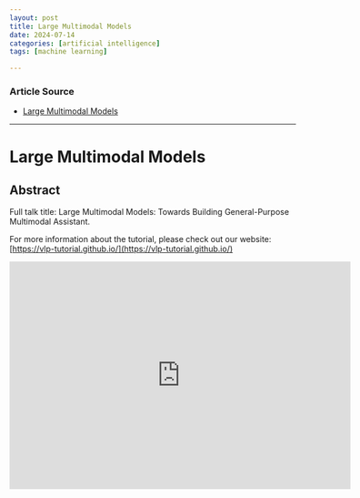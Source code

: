 ```yaml
---
layout: post
title: Large Multimodal Models
date: 2024-07-14
categories: [artificial intelligence]
tags: [machine learning]

---
```


### Article Source


* [Large Multimodal Models](https://www.youtube.com/watch?v=S0CpenMvG48)

---


# Large Multimodal Models

## Abstract 


Full talk title: Large Multimodal Models: Towards Building General-Purpose Multimodal Assistant.

For more information about the tutorial, please check out our website: [https://vlp-tutorial.github.io/](https://vlp-tutorial.github.io/)

<iframe width="600" height="400" src="https://www.youtube.com/embed/S0CpenMvG48?si=2kpTwNXsDHV5BBuP" title="YouTube video player" frameborder="0" allow="accelerometer; autoplay; clipboard-write; encrypted-media; gyroscope; picture-in-picture; web-share" referrerpolicy="strict-origin-when-cross-origin" allowfullscreen></iframe>
